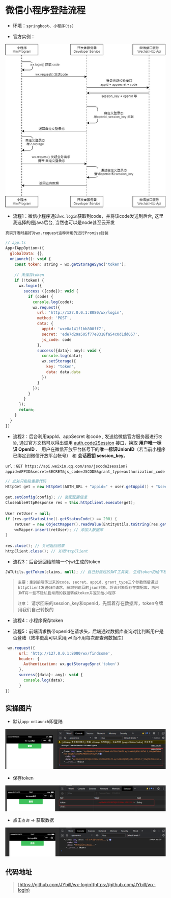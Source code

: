 # 微信小程序登陆流程

+ 环境：`springboot`、`小程序(ts)`

+ 官方实例：

![img](.\readme-image\微信登录官方实例.jpg)

+ 流程1：微信小程序通过`wx.login`获取到code，并将该code发送到后台, 这里我选择的是java后台, 当然也可以是node甚至云开发

`真实开发时最好对wx.request这种常用的进行Promise封装`

```js
// app.ts
App<IAppOption>({
  globalData: {},
  onLaunch(): void {
    const token: string = wx.getStorageSync('token');

    // 未保存token
    if (!token) {
      wx.login({
        success ({code}): void {
          if (code) {
            console.log(code);
            wx.request({
              url: 'http://127.0.0.1:8080/wx/login',
              method: 'POST',
              data: {
                appid: 'wxe8a141f1bb800ff7',
                secret: 'ede7d29a505f77e8318fa54c0d1dd057',
                js_code: code
              },
              success({data}: any): void {
                console.log(data);
                wx.setStorage({
                  key: "token",
                  data: data.data
                })
              }
            });
          }
        }
      });
      return;
    }
  }
})
```



+ 流程2：后台利用appId、appSecret 和code , 发送给微信官方服务器进行`校验`, 通过官方文档可以得出调用 [auth.code2Session](https://developers.weixin.qq.com/miniprogram/dev/api-backend/open-api/login/auth.code2Session.html) 接口，换取 **用户唯一标识 OpenID** 、 用户在微信开放平台帐号下的**唯一标识UnionID**（若当前小程序已绑定到微信开放平台帐号） 和 **会话密钥 session_key**。

`url：GET https://api.weixin.qq.com/sns/jscode2session?appid=APPID&secret=SECRET&js_code=JSCODE&grant_type=authorization_code`

```java
// 此处只粘贴重要代码
HttpGet get = new HttpGet(AUTH_URL + "appid=" + user.getAppid() + "&secret=" + user.getSecret() + "&js_code=" + user.getJs_code() + "&grant_type=" + user.getGrant_type()); // url拼接

get.setConfig(config); // 装配配置信息
CloseableHttpResponse res = this.httpClient.execute(get);

User retUser = null;
if (res.getStatusLine().getStatusCode() == 200) {
    retUser = new ObjectMapper().readValue(EntityUtils.toString(res.getEntity()), User.class);// json转对象
    wxMapper.insert(retUser); // 添加入数据库
}

res.close(); // 关闭返回结果
httpClient.close(); // 关闭httpClient
```

+ 流程3：后台返回给前端一个jwt生成的token

```java
JWTUtils.getToken(claims, null); // 自己封装过的JWT工具类, 生成token扔给下程序
```

> `主要：拿到前端传过来的code、secret、appid、grant_type三个参数然后通过httpClient发送GET请求，获取到返回的json对象，将该对象保存在数据库，再用JWT将一些不隐私且常用的数据转成token并返回给小程序`
>
>  `注意`： 请求回来的session_key和openid，先留着存在数据库，token令牌用我们自己转换的

+ 流程4：小程序保存token

+ 流程5：前端请求携带openid在请求头，后端通过数据库查询对比判断用户是否登陆（效率更高可以采用jwt而不用每次都查询数据库）

```js
 wx.request({
      url: 'http://127.0.0.1:8080/wx/findsome',
      header: {
        Authentication: wx.getStorageSync('token')
      },
      success({data}: any): void {
        console.log(data);
      }
})
```



## 实操图片

+ 默认`app-onLaunch`即登陆

![微信登录](.\readme-image/微信登录.png)

+ 保存token

![微信登录保存token](.\readme-image/微信登录保存token.png)

+ 点击`查询` -> 获取数据

![微信登录后查询](.\readme-image/微信登录后查询.png)

## 代码地址

> [https://github.com/JYbill/wx-login](https://github.com/JYbill/wx-login)

